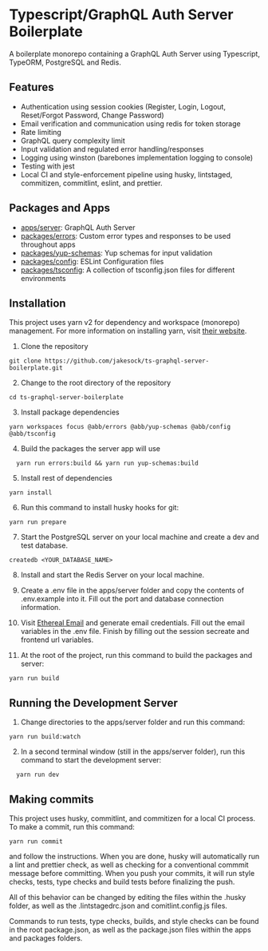 # Typescript/GraphQL Auth Server Boilerplate

A boilerplate monorepo containing a GraphQL Auth Server using Typescript, TypeORM, PostgreSQL and Redis.

## Features

- Authentication using session cookies (Register, Login, Logout, Reset/Forgot Password, Change Password)
- Email verification and communication using redis for token storage
- Rate limiting
- GraphQL query complexity limit
- Input validation and regulated error handling/responses
- Logging using winston (barebones implementation logging to console)
- Testing with jest
- Local CI and style-enforcement pipeline using husky, lintstaged, commitizen, commitlint, eslint, and prettier.

## Packages and Apps

- [apps/server](https://github.com/jakesock/ts-graphql-server-boilerplate/tree/main/apps/server#readme): GraphQL Auth Server
- [packages/errors](https://github.com/jakesock/ts-graphql-server-boilerplate/tree/main/packages/errors#readme): Custom error types and responses to be used throughout apps
- [packages/yup-schemas](https://github.com/jakesock/ts-graphql-server-boilerplate/tree/main/packages/yup-schemas#readme): Yup schemas for input validation
- [packages/config](https://github.com/jakesock/ts-graphql-server-boilerplate/tree/main/packages/config#readme): ESLint Configuration files
- [packages/tsconfig](https://github.com/jakesock/ts-graphql-server-boilerplate/tree/main/packages/tsconfig#readme): A collection of tsconfig.json files for different environments

## Installation

This project uses yarn v2 for dependency and workspace (monorepo) management. For more information on installing yarn, visit [their website](https://yarnpkg.com/getting-started/install).

1. Clone the repository

```
git clone https://github.com/jakesock/ts-graphql-server-boilerplate.git
```

2. Change to the root directory of the repository

```
cd ts-graphql-server-boilerplate
```

3. Install package dependencies

```
yarn workspaces focus @abb/errors @abb/yup-schemas @abb/config @abb/tsconfig
```

4. Build the packages the server app will use

```
  yarn run errors:build && yarn run yup-schemas:build
```

5. Install rest of dependencies

```
yarn install
```

6. Run this command to install husky hooks for git:

```
yarn run prepare
```

7. Start the PostgreSQL server on your local machine and create a dev and test database.

```
createdb <YOUR_DATABASE_NAME>
```

8. Install and start the Redis Server on your local machine.

9. Create a .env file in the apps/server folder and copy the contents of .env.example into it. Fill out the port and database connection information.

10. Visit [Ethereal Email](https://ethereal.email) and generate email credentials. Fill out the email variables in the .env file. Finish by filling out the session secreate and frontend url variables.

11. At the root of the project, run this command to build the packages and server:

```
yarn run build
```

## Running the Development Server

1. Change directories to the apps/server folder and run this command:

```
yarn run build:watch
```

2. In a second terminal window (still in the apps/server folder), run this command to start the development server:

```
  yarn run dev
```

## Making commits

This project uses husky, commitlint, and commitizen for a local CI process. To make a commit, run this command:

```
yarn run commit
```

and follow the instructions. When you are done, husky will automatically run a lint and prettier check, as well as checking for a conventional commmit message before committing. When you push your commits, it will run style checks, tests, type checks and build tests before finalizing the push.

All of this behavior can be changed by editing the files within the .husky folder, as well as the .lintstagedrc.json and comitlint.config.js files.

Commands to run tests, type checks, builds, and style checks can be found in the root package.json, as well as the package.json files within the apps and packages folders.
